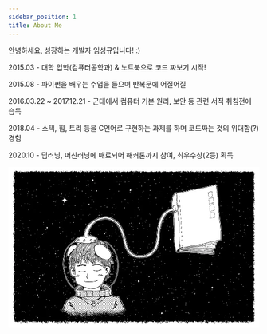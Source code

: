 ```yaml
---
sidebar_position: 1
title: About Me
---
```


안녕하세요, 성장하는 개발자 임성규입니다! :)

<p>2015.03 - 대학 입학(컴퓨터공학과) & 노트북으로 코드 짜보기 시작!</p>
<p>2015.08 - 파이썬을 배우는 수업을 들으며 반복문에 어질어질</p>
<p>2016.03.22 ~ 2017.12.21 - 군대에서 컴퓨터 기본 원리, 보안 등 관련 서적 취침전에 습득</p>
<p>2018.04 - 스택, 힙, 트리 등을 C언어로 구현하는 과제를 하며 코드짜는 것의 위대함(?) 경험</p>
<p>2020.10 - 딥러닝, 머신러닝에 매료되어 해커톤까지 참여, 최우수상(2등) 획득</p>




![dream.png](dream.png)